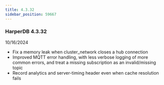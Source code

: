 ```yaml
---
title: 4.3.32
sidebar_position: 59667
---
```


### HarperDB 4.3.32

10/16/2024

- Fix a memory leak when cluster_network closes a hub connection
- Improved MQTT error handling, with less verbose logging of more common errors, and treat a missing subscription as an invalid/missing topic
- Record analytics and server-timing header even when cache resolution fails
